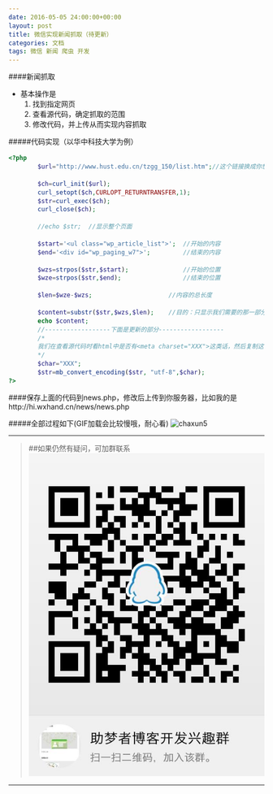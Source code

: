 ```yaml
---
date: 2016-05-05 24:00:00+00:00
layout: post
title: 微信实现新闻抓取（待更新）
categories: 文档
tags: 微信 新闻 爬虫 开发
---
```

####新闻抓取
* 基本操作是
  1. 找到指定网页
  2. 查看源代码，确定抓取的范围
  3. 修改代码，并上传从而实现内容抓取

#####代码实现（以华中科技大学为例）
```php
<?php
		$url="http://www.hust.edu.cn/tzgg_150/list.htm";//这个链接换成你想抓取新闻的链接
		
		$ch=curl_init($url);
		curl_setopt($ch,CURLOPT_RETURNTRANSFER,1);
		$str=curl_exec($ch);
		curl_close($ch);
		
		//echo $str;  //显示整个页面
		
		$start='<ul class="wp_article_list">';  //开始的内容
		$end='<div id="wp_paging_w7">';  		//结束的内容
		
		$wzs=strpos($str,$start);				//开始的位置
		$wze=strpos($str,$end);					//结束的位置
		
		$len=$wze-$wzs;						//内容的总长度
		
		$content=substr($str,$wzs,$len);  	//目的：只显示我们需要的那一部分
		echo $content;
        //------------------下面是更新的部分------------------
        /*
        我们在查看源代码时看html中是否有<meta charset="XXX">这类话，然后复制这个XXX
        */
        $char="XXX";
		$str=mb_convert_encoding($str, "utf-8",$char);
?>
```
####保存上面的代码到news.php，修改后上传到你服务器，比如我的是http://hi.wxhand.cn/news/news.php

#####全部过程如下(GIF加载会比较慢哦，耐心看)
![chaxun5](../assets/jc4-news-hzkd.gif)

___
>##如果仍然有疑问，可加群联系
>![qqgroup](../assets/qqgroup.jpg)
___